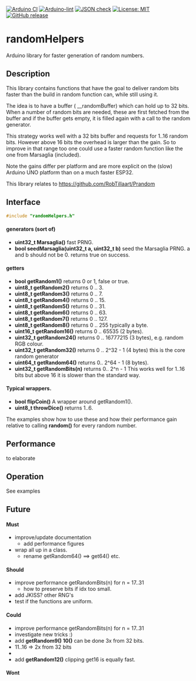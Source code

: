 
[![Arduino CI](https://github.com/RobTillaart/randomHelpers/workflows/Arduino%20CI/badge.svg)](https://github.com/marketplace/actions/arduino_ci)
[![Arduino-lint](https://github.com/RobTillaart/randomHelpers/actions/workflows/arduino-lint.yml/badge.svg)](https://github.com/RobTillaart/randomHelpers/actions/workflows/arduino-lint.yml)
[![JSON check](https://github.com/RobTillaart/randomHelpers/actions/workflows/jsoncheck.yml/badge.svg)](https://github.com/RobTillaart/randomHelpers/actions/workflows/jsoncheck.yml)
[![License: MIT](https://img.shields.io/badge/license-MIT-green.svg)](https://github.com/RobTillaart/randomHelpers/blob/master/LICENSE)
[![GitHub release](https://img.shields.io/github/release/RobTillaart/randomHelpers.svg?maxAge=3600)](https://github.com/RobTillaart/randomHelpers/releases)


# randomHelpers

Arduino library for faster generation of random numbers.


## Description

This library contains functions that have the goal to deliver random bits faster
than the build in random function can, while still using it.

The idea is to have a buffer ( __randomBuffer) which can hold up to 32 bits.
When a number of random bits are needed, these are first fetched from the 
buffer and if the buffer gets empty, it is filled again with a call to the
random generator.

This strategy works well with a 32 bits buffer and requests for 1..16 random bits. 
However above 16 bits the overhead is larger than the gain. 
So to improve in that range too one could use a faster random function like the one 
from Marsaglia (included).

Note the gains differ per platform and are more explicit on the (slow) Arduino UNO 
platform than on a much faster ESP32. 

This library relates to https://github.com/RobTillaart/Prandom


## Interface

```cpp
#include "randomHelpers.h"
```

#### generators (sort of)

- **uint32_t Marsaglia()** fast PRNG.
- **bool seedMarsaglia(uint32_t a, uint32_t b)** seed the Marsaglia PRNG. a and b should not be 0. returns true on success.

#### getters

- **bool getRandom1()** returns 0 or 1, false or true. 
- **uint8_t getRandom2()** returns 0 .. 3.
- **uint8_t getRandom3()** returns 0 .. 7.
- **uint8_t getRandom4()** returns 0 .. 15.
- **uint8_t getRandom5()** returns 0 .. 31.
- **uint8_t getRandom6()** returns 0 .. 63.
- **uint8_t getRandom7()** returns 0 .. 127.
- **uint8_t getRandom8()** returns 0 .. 255 typically a byte.
- **uint16_t getRandom16()** returns 0 .. 65535 (2 bytes).
- **uint32_t getRandom24()** returns 0 .. 16777215  (3 bytes), e.g. random RGB colour.
- **uint32_t getRandom32()** returns 0 .. 2^32 - 1 (4 bytes) this is the core random generator
- **uint64_t getRandom64()** returns 0.. 2^64 - 1 (8 bytes).
- **uint32_t getRandomBits(n)** returns 0.. 2^n - 1  This works well for 1..16 bits but above 16 it is slower than the standard way. 

#### Typical wrappers.

- **bool flipCoin()** A wrapper around getRandom1().
- **uint8_t throwDice()** returns 1..6.

The examples show how to use these and how their performance gain relative to
calling **random()** for every random number.


## Performance

to elaborate


## Operation

See examples


## Future

#### Must

- improve/update documentation
  - add performance figures
- wrap all up in a class.
  - rename getRandom64() ==> get64()  etc.

#### Should

- improve performance getRandomBits(n) for n = 17..31
  - how to preserve bits if idx too small.
- add JKISS? other RNG's
- test if the functions are uniform.

#### Could

- improve performance getRandomBits(n) for n = 17..31
- investigate new tricks :)
- add **getRandom9() 10()** can be done 3x from 32 bits.
- 11..16 => 2x from 32 bits
- 
- add **getRandom12()** clipping get16 is equally fast.

#### Wont


